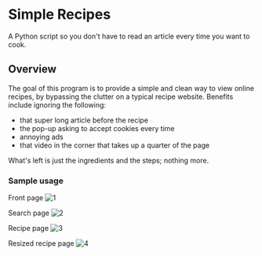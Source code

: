 # Simple Recipes
A Python script so you don't have to read an article every time you want to cook.

## Overview
The goal of this program is to provide a simple and clean way to view online recipes, by bypassing the clutter on a typical recipe website. Benefits include ignoring the following:
- that super long article before the recipe
- the pop-up asking to accept cookies every time
- annoying ads
- that video in the corner that takes up a quarter of the page

What's left is just the ingredients and the steps; nothing more.

### Sample usage


Front page
![1](https://github.com/dayshaunlee/simple-recipes/assets/116947297/5e5f8a02-66b8-43aa-ab1c-41e2fd376081)

Search page
![2](https://github.com/dayshaunlee/simple-recipes/assets/116947297/c93e2b5a-da7f-4cfe-a52d-179face6d817)

Recipe page
![3](https://github.com/dayshaunlee/simple-recipes/assets/116947297/18aa30aa-7f50-4011-8f60-c93731c1f504)

Resized recipe page
![4](https://github.com/dayshaunlee/simple-recipes/assets/116947297/07c8e6d7-fff3-4222-ae48-2e8d568a3fcd)
